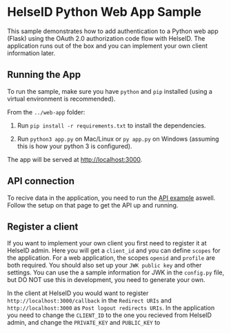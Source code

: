# HelseID Python Web App Sample

This sample demonstrates how to add authentication to a Python web app (Flask) using the OAuth 2.0 authorization code flow with HelseID. The application runs out of the box and you can implement your own client information later.

## Running the App
To run the sample, make sure you have `python` and `pip` installed (using a virtual environment is recommended).

From the `../web-app` folder:

1. Run `pip install -r requirements.txt` to install the dependencies. 

2. Run `python3 app.py` on Mac/Linux or `py app.py` on Windows (assuming this is how your python 3 is configured).

The app will be served at [http://localhost:3000](http://localhost:3000).

## API connection
To recive data in the application, you need to run the [API example](https://github.com/haakonjacobsen/helseid-samples-python/tree/master/api) aswell. Follow the setup on that page to get the API up and running. 

## Register a client
If you want to implement your own client you first need to register it at HelseID admin. Here you will get a `client_id` and you can define `scopes` for the application. For a web application, the scopes `openid` and `profile` are both required. You should also set up your `JWK public key` and other settings. You can use the a sample information for JWK in the `config.py` file, but DO NOT use this in development, you need to generate your own. 

In the client at HelseID you would want to register `http://localhost:3000/callback` in the `Redirect URIs` and `http://localhost:3000` as `Post logout redirects URIs`. In the application you need to change the `CLIENT_ID` to the one you recieved from HelseID admin, and change the `PRIVATE_KEY` and `PUBLIC_KEY` to 

